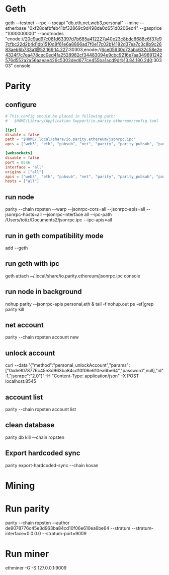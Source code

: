# Geth
geth --testnet --rpc --rpcapi "db,eth,net,web3,personal" --mine --etherbase "0xf28dafbfeb41bf32869c9d498da0d651d0206ed4" --gasprice "1000000000" --bootnodes "enode://20c9ad97c081d63397d7b685a412227a40e23c8bdc6688c6f37e97cfbc22d2b4d1db1510d8f61e6a8866ad7f0e17c02b14182d37ea7c3c8b9c2683aeb6b733a1@52.169.14.227:30303,enode://6ce05930c72abc632c58e2e4324f7c7ea478cec0ed4fa2528982cf34483094e9cbc9216e7aa349691242576d552a2a56aaeae426c5303ded677ce455ba1acd9d@13.84.180.240:30303" console

# Parity
## configure
```conf
# This config should be placed in following path:
#   $HOME/Library/Application Support/io.parity.ethereum/config.toml

[ipc]
disable = false
path = "$HOME/.local/share/io.parity.ethereum/jsonrpc.ipc"
apis = ["web3", "eth", "pubsub", "net", "parity", "parity_pubsub", "parity_accounts", "traces", "rpc", "shh", "shh_pubsub"]

[websockets]
disable = false
port = 8546
interface = "all"
origins = ["all"]
apis = ["web3", "eth", "pubsub", "net", "parity", "parity_pubsub", "parity_accounts", "traces", "rpc", "shh", "shh_pubsub"]
hosts = ["all"]
```

## run node
parity --chain ropsten --warp --jsonrpc-cors=all --jsonrpc-apis=all --jsonrpc-hosts=all --jsonrpc-interface all --ipc-path /Users/totiz/Documents2/jsonrpc.ipc --ipc-apis=all
<!-- parity --chain ropsten --warp --jsonrpc-cors=all --jsonrpc-apis personal,eth -->

## run in geth compatibility mode
add --geth

## run geth with ipc
geth attach ~/.local/share/io.parity.ethereum/jsonrpc.ipc console

## run node in background
nohup parity --jsonrpc-apis personal,eth &
tail -f nohup.out
ps -ef|grep parity
kill <process id>


## net account
parity --chain ropsten account new

## unlock account
curl --data '{"method":"personal_unlockAccount","params":["0xde9078776c45e3d963ba84cd10f06e610ea6be64","password",null],"id":1,"jsonrpc":"2.0"}' -H "Content-Type: application/json" -X POST localhost:8545

## account list
parity --chain ropsten account list

## clean database
parity db kill --chain ropsten

## Export hardcoded sync
parity export-hardcoded-sync --chain kovan

# Mining
# Run parity
parity --chain ropsten --author de9078776c45e3d963ba84cd10f06e610ea6be64 --stratum --stratum-interface=0.0.0.0 --stratum-port=9009

# Run miner
ethminer -G -S 127.0.0.1:9009
